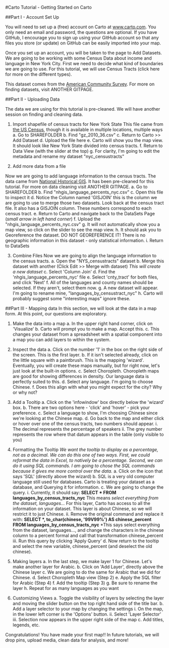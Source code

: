 #Carto Tutorial - Getting Started on Carto

##Part I - Account Set Up

You will need to set up a (free) account on Carto at www.carto.com. You only need an email and password, the questions are optional. If you have GitHub, I encourage you to sign up using your GitHub account so that any files you store (or update) on GitHub can be easily imported into your map.

Once you set up an account, you will be taken to the page to Add Datasets. We are going to be working with some Census Data about income and language in New York City. First we need to decide what kind of boundaries we are going to use. For this tutorial, we will use Census Tracts (click here for more on the different types). 

This dataset comes from the [American Community Survey](www.factfinder.census.gov). For more on finding datasets, visit ANOTHER GITPAGE. 

##Part II - Uploading Data

The data we are using for this tutorial is pre-cleaned. We will have another session on finding and cleaning data.

1. Import shapefile of census tracts for New York State
This file came from [the US Census](https://www.census.gov/geo/maps-data/data/cbf/cbf_tracts.html), though it is available in multiple locations, multiple ways
	a. Go to SHAREFOLDER
	b. Find "gz_2010_36.csv" 
	c. Return to Carto >> Add Dataset
	d. Upload the file here
	e. Carto will show you the map view. It should look like New York State divided into census tracts.
	f. Return to Data View (with the slider at the top)
	g. For clarity, I'm going to edit the metadata and rename my dataset "nyc_censustracts"

2. Add more data from a file

Now we are going to add language information to the census tracts. The data came from [National Historical GIS](https://www.nhgis.org/). It has been pre-cleaned for this tutorial. For more on data cleaning visit ANOTHER GITPAGE.
	a. Go to SHAREFOLDER
	b. Find "nhgis_language_percents_nyc.csv"
	c. Open this file to inspect it
	d. Notice the Column named 'GISJOIN' this is the column we are going to use to merge those two datasets. Look back at the census tract file. It also has a GISJOIN column. These numbers correspond to each census tract.
	e. Return to Carto and navigate back to the DataSets Page (*small arrow in left hand corner*)
	f. Upload the "nhgis_language_percents_nyc.csv" 
	g. It will not automatically show you a map view, so click on the slider to see the map view.
	h. It should ask you to Georeference the dataset. DO NOT GEOREFERENCE IT! There is no geographic information in this dataset - only statistical information.
	i. Return to DataSets
	
3. Combine Files
Now we are going to align the language information to the census tracts.
	a. Open the "NYS_censustracts" dataset
	b. Merge this dataset with another (Click Edit >> Merge with dataset) *This will create a new dataset*
	c. Select 'Column Join'
	d. Find the 'nhgis_language_percents_nyc' file
	e. Select 'cnty_tract' for both files, and click 'Next'
	f. All of the languages and county names should be selected. If they aren't, select them now.
	g. A new dataset will appear. I'm going to rename mine, "languages_by_censustract_nyc"
	h. Carto will probably suggest some "interesting maps" ignore these.
	
##Part III - Mapping data
In this section, we will look at the data in a map form. At this point, our questions are exploratory.

1. Make the data into a map
	a. In the upper right hand corner, click on 'Visualize'
	b. Carto will prompt you to make a map. Accept this.
	c. This changes your dataset from a spreadsheet with a spatial component into a map you can add layers to within the system.
	
2. Inspect the data
	a. Click on the number '1' in the box on the right side of the screen. This is the first layer. 
	b. If it isn't selected already, click on the little square with a paintbrush. This is the mapping 'wizard'. Eventually, you will create these maps manually, but for right now, let's just look at the built-in options.
	c. Select Choropleth. Choropleth maps are good for showing differences in density. Our language data is perfectly suited to this.
	d. Select any language. I'm going to choose Chinese.
	f. Does this align with what you might expect for the city? Why or why not?
	
3. Add a Tooltip
	a. Click on the 'infowindow' box directly below the 'wizard' box.
	b. There are two options here - 'click' and 'hover' - pick your preference.
	c. Select a language to show, I'm choosing Chinese since we're looking at the Chinese map.
	d. Go back to the map and either click or hover over one of the census tracts, two numbers should appear. 
		i. The decimal represents the percentage of speakers
		ii. The grey number represents the row where that datum appears in the table (only visible to you)

4. Formatting the Tooltip
*We want the tooltip to display as a percentage, not as a decimal. We can do this one of two ways. First, we could reformat the data in Excel, to natively be a percentage. Second, we can do it using SQL commands. I am going to chose the SQL commands because it gives me more control over the data.*
	a. Click on the icon that says 'SQL' (directly above the wizard)
	b. SQL is a very old computer language still used for databases. Carto is treating your dataset as a database, and Querying it for information. 
	c. We are going to change the query.
		i. Currently, it should say: **SELECT \* FROM languages_by_census_tracts_nyc** This means *select everything from the dataset, languages...* For this layer, Carto has access to all the information on your dataset. This layer is about Chinese, so we will restrict it to just Chinese.
		ii. Remove the original command and replace it with: **SELECT \*, to_char(chinese, '99V99%') AS chinese_percent FROM languages_by_census_tracts_nyc** *This says select everything from the dataset, languages..., and change the characters in the chinese column to a percent formal and call that transformation chinese_percent
		iii. Run this query by clicking 'Apply Query'
	d. Now return to the tooltip and select the new variable, chinese_percent (and deselect the old chinese).
		
5. Making layers
	a. In the last step, we make layer 1 for Chinese. Let's make another layer for Arabic.
	b. Click on 'Add Layer', directly above the Chinese layer
	c. We are going to do the same for Arabic that we did for Chinese.
	d. Select Choropleth Map view (Step 2)
	e. Apply the SQL filter for Arabic (Step 4)
	f. Add the tooltip (Step 3)
	g. Be sure to rename the layer
	h. Repeat for as many languages as you want

6. Customizing Views
	a. Toggle the visibility of layers by selecting the layer and moving the slider button on the top right hand side of the title bar.
	b. Add a layer selector to your map by changing the settings
		i. On the map, in the lower left corner is the 'Options' button.
		ii. Select 'Layer Selector'
		iii. Selection now appears in the upper right side of the map
	c. Add titles, legends, etc.
	
Congratulations! You have made your first map!! 
In future tutorials, we will drop pins, upload media, clean data for analysis, and more!
 
	
	

	
